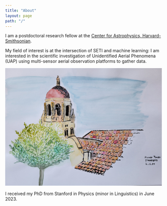 ```yaml
---
title: "About"
layout: page
path: "/"
---
```


I am a postdoctoral research fellow at the [Center for Astrophysics, Harvard-Smithsonian](https://www.cfa.harvard.edu/).

My field of interest is at the intersection of SETI and machine learning: I am interested in the scientific investigation of Unidentified Aerial Phenomena (UAP) using multi-sensor aerial observation platforms to gather data.


![Stanford](./stanford.jpg)

I received my PhD from Stanford in Physics (minor in Linguistics) in June 2023.
